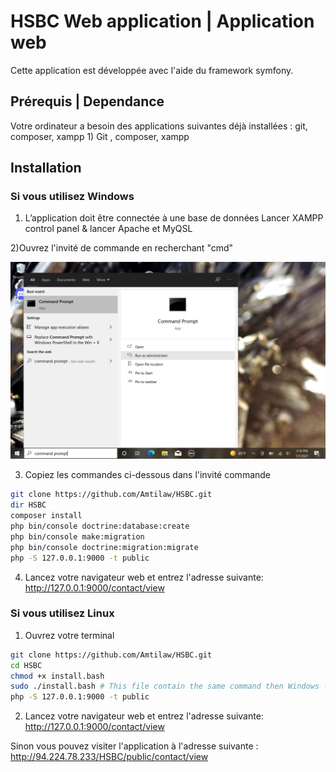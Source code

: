 # HSBC Web application | Application web

Cette application est développée avec l'aide du framework symfony.
## Prérequis | Dependance
Votre ordinateur a besoin des applications suivantes déjà installées : git, composer, xampp 1) Git , composer, xampp

## Installation
### Si vous utilisez Windows

1) L’application doit être connectée à une base de données 
 Lancer XAMPP control panel & lancer Apache et MyQSL

  2)Ouvrez l'invité de commande en recherchant "cmd"

![Alt text](resourceReadme/WindowsCmdOpen.jpeg?raw=true "CmdSearch")

3) Copiez les commandes ci-dessous dans l'invité commande

```bash
git clone https://github.com/Amtilaw/HSBC.git
dir HSBC
composer install
php bin/console doctrine:database:create 
php bin/console make:migration 
php bin/console doctrine:migration:migrate 
php -S 127.0.0.1:9000 -t public
```

4) Lancez votre navigateur web et entrez l'adresse suivante: http://127.0.0.1:9000/contact/view

### Si vous utilisez Linux
1) Ouvrez votre terminal
```bash
git clone https://github.com/Amtilaw/HSBC.git
cd HSBC
chmod +x install.bash
sudo ./install.bash # This file contain the same command then Windows --> look 3)
php -S 127.0.0.1:9000 -t public
```

2) Lancez votre navigateur web et entrez l'adresse suivante: http://127.0.0.1:9000/contact/view

Sinon vous pouvez visiter l'application à l'adresse suivante : http://94.224.78.233/HSBC/public/contact/view
